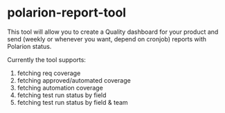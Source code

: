 # polarion-report-tool

This tool will allow you to create a Quality dashboard for your product and send (weekly or whenever you want, depend on cronjob) reports with Polarion status.

Currently the tool supports:
1. fetching req coverage 
2. fetching approved/automated coverage
3. fetching automation coverage
4. fetching test run status by field
5. fetching test run status by field & team
